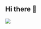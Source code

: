 ## Hi there 👋

<!--
**hugo-rgr/hugo-rgr** is a ✨ _special_ ✨ repository because its `README.md` (this file) appears on your GitHub profile.

Here are some ideas to get you started:

- 🔭 I’m currently working on ...
- 🌱 I’m currently learning ...
- 👯 I’m looking to collaborate on ...
- 🤔 I’m looking for help with ...
- 💬 Ask me about ...
- 📫 How to reach me: ...
- 😄 Pronouns: ...
- ⚡ Fun fact: ...
-->

![](https://komarev.com/ghpvc/?username=hugo-rgr)

<!--
![Top Langs](https://github-readme-stats.vercel.app/api/top-langs/?username=hugo-rgr&layout=compact&langs_count=6&hide=gherkin,rust)
-->

<!--
[![Harlok's WakaTime stats](https://github-readme-stats.vercel.app/api/wakatime?username=hugo-rgr)](https://github.com/anuraghazra/github-readme-stats)
-->
